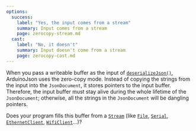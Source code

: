 ```yaml
---
options:
  success:
    label: "Yes, the input comes from a stream"
    summary: Input comes from a stream
    page: zerocopy-stream.md
  cast:
    label: "No, it doesn't"
    summary: Input doesn't come from a stream
    page: zerocopy-cast.md
---
```


When you pass a writeable buffer as the input of [`deserializeJson()`](/v6/api/json/deserializejson/), ArduinoJson uses the zero-copy mode. Instead of copying the strings from the input into the `JsonDocument`, it stores pointers to the input buffer.
Therefore, the input buffer must stay alive during the whole lifetime of the `JsonDocument`; otherwise, all the strings in the `JsonDocument` will be dangling pointers.

Does your program fills this buffer from a [`Stream`](https://www.arduino.cc/reference/en/language/functions/communication/stream/) (like [`File`](https://www.arduino.cc/en/Reference/SD), [`Serial`](https://www.arduino.cc/reference/en/language/functions/communication/serial/), [`EthernetClient`](https://www.arduino.cc/en/Reference/EthernetClient), [`WifiClient`](https://www.arduino.cc/en/Reference/WiFiClient)...)?
